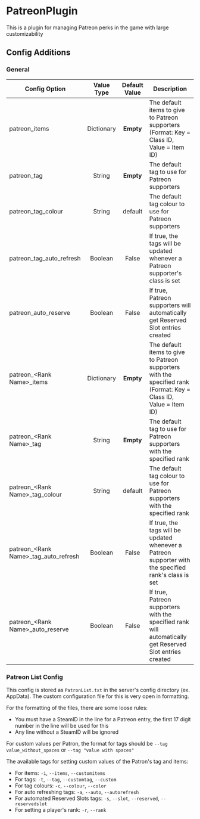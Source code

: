# PatreonPlugin
This is a plugin for managing Patreon perks in the game with large customizability

## Config Additions
### General
Config Option | Value Type | Default Value | Description
--- | :---: | :---: | ---
patreon_items | Dictionary | **Empty** | The default items to give to Patreon supporters (Format: Key = Class ID, Value = Item ID)
patreon_tag | String | **Empty** | The default tag to use for Patreon supporters
patreon_tag_colour | String | default | The default tag colour to use for Patreon supporters
patreon_tag_auto_refresh | Boolean | False | If true, the tags will be updated whenever a Patreon supporter's class is set
patreon_auto_reserve | Boolean | False | If true, Patreon supporters will automatically get Reserved Slot entries created
patreon_\<Rank Name\>_items | Dictionary | **Empty** | The default items to give to Patreon supporters with the specified rank (Format: Key = Class ID, Value = Item ID)
patreon_\<Rank Name\>_tag | String | **Empty** | The default tag to use for Patreon supporters with the specified rank
patreon_\<Rank Name\>_tag_colour | String | default | The default tag colour to use for Patreon supporters with the specified rank
patreon_\<Rank Name\>_tag_auto_refresh | Boolean | False | If true, the tags will be updated whenever a Patreon supporter with the specified rank's class is set
patreon_\<Rank Name\>_auto_reserve | Boolean | False | If true, Patreon supporters with the specified rank will automatically get Reserved Slot entries created

### Patreon List Config
This config is stored as `PatronList.txt` in the server's config directory (ex. AppData).
The custom configuration file for this is very open in formatting.

For the formatting of the files, there are some loose rules:
- You must have a SteamID in the line for a Patreon entry, the first 17 digit number in the line will be used for this
- Any line without a SteamID will be ignored

For custom values per Patron, the format for tags should be `--tag value_without_spaces` or `--tag "value with spaces"`

The available tags for setting custom values of the Patron's tag and items:
- For items: `-i`, `--items`, `--customitems`
- For tags: `-t`, `--tag`, `--customtag`, `--custom`
- For tag colours: `-c`, `--colour`, `--color`
- For auto refreshing tags: `-a`, `--auto`, `--autorefresh`
- For automated Reserved Slots tags: `-s`, `--slot`, `--reserved`, `--reservedslot`
- For setting a player's rank: `-r`, `--rank`